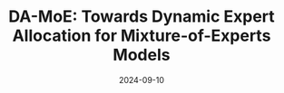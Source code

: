 ---
title: "DA-MoE: Towards Dynamic Expert Allocation for Mixture-of-Experts Models"
collection: publications
category: preprints
permalink: /publication/2024-09-10-arxiv-da-moe
excerpt: 'This paper proposes DA-MoE, a novel dynamic router mechanism for Mixture-of-Experts (MoE) models, enabling efficient expert allocation based on token importance.'
date: 2024-09-10
venue: 'arXiv Preprint'
paperurl: 'https://doi.org/10.48550/arXiv.2409.06669'
citation: 'Aghdam, M. A., Jin, H., & Wu, Y. (2024). "DA-MoE: Towards Dynamic Expert Allocation for Mixture-of-Experts Models." <i>arXiv Preprint</i>. arXiv:2409.06669.'
---